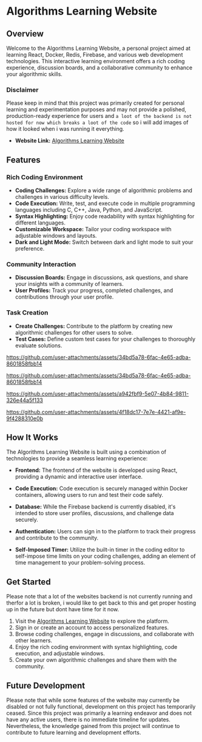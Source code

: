 # Algorithms Learning Website

## Overview
Welcome to the Algorithms Learning Website, a personal project aimed at learning React, Docker, Redis, Firebase, and various web development technologies. This interactive learning environment offers a rich coding experience, discussion boards, and a collaborative community to enhance your algorithmic skills. 
### Disclaimer
Please keep in mind that this project was primarily created for personal learning and experimentation purposes and may not provide a polished, production-ready experience for users and `a loot of the backend is not hosted for now which breaks a loot of the code` so i will add images of how it looked when i was running it everything.

- **Website Link:** [Algorithms Learning Website](https://frederik-it.netlify.app/)

## Features
### Rich Coding Environment
- **Coding Challenges:** Explore a wide range of algorithmic problems and challenges in various difficulty levels.
- **Code Execution:** Write, test, and execute code in multiple programming languages including C, C++, Java, Python, and JavaScript.
- **Syntax Highlighting:** Enjoy code readability with syntax highlighting for different languages.
- **Customizable Workspace:** Tailor your coding workspace with adjustable windows and layouts.
- **Dark and Light Mode:** Switch between dark and light mode to suit your preference.

### Community Interaction
- **Discussion Boards:** Engage in discussions, ask questions, and share your insights with a community of learners.
- **User Profiles:** Track your progress, completed challenges, and contributions through your user profile.

### Task Creation
- **Create Challenges:** Contribute to the platform by creating new algorithmic challenges for other users to solve.
- **Test Cases:** Define custom test cases for your challenges to thoroughly evaluate solutions.


https://github.com/user-attachments/assets/34bd5a78-6fac-4e65-adba-8601858fbb14

https://github.com/user-attachments/assets/34bd5a78-6fac-4e65-adba-8601858fbb14

https://github.com/user-attachments/assets/a942fbf9-5e07-4b84-9811-326e44a5f133

https://github.com/user-attachments/assets/4f18dc17-7e7e-4421-af9e-9f4288310e0b

## How It Works
The Algorithms Learning Website is built using a combination of technologies to provide a seamless learning experience:

- **Frontend:** The frontend of the website is developed using React, providing a dynamic and interactive user interface.

- **Code Execution:** Code execution is securely managed within Docker containers, allowing users to run and test their code safely.

- **Database:** While the Firebase backend is currently disabled, it's intended to store user profiles, discussions, and challenge data securely.

- **Authentication:** Users can sign in to the platform to track their progress and contribute to the community.

- **Self-Imposed Timer:** Utilize the built-in timer in the coding editor to self-impose time limits on your coding challenges, adding an element of time management to your problem-solving process.

## Get Started
Please note that a lot of the websites backend is not currently running and therfor a lot is broken, i would like to get back to this and get proper hosting up in the future but dont have time for it now.

1. Visit the [Algorithms Learning Website](https://frederik-it.netlify.app/) to explore the platform.
2. Sign in or create an account to access personalized features.
3. Browse coding challenges, engage in discussions, and collaborate with other learners.
4. Enjoy the rich coding environment with syntax highlighting, code execution, and adjustable windows.
5. Create your own algorithmic challenges and share them with the community.

## Future Development
Please note that while some features of the website may currently be disabled or not fully functional, development on this project has temporarily ceased. Since this project was primarily a learning endeavor and does not have any active users, there is no immediate timeline for updates. Nevertheless, the knowledge gained from this project will continue to contribute to future learning and development efforts.



